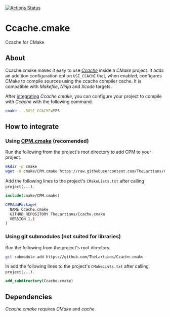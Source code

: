[![Actions Status](https://github.com/TheLartians/Ccache.cmake/workflows/CI/badge.svg)](https://github.com/TheLartians/Ccache.cmake/actions)

# Ccache.cmake

Ccache for CMake

## About

Ccache.cmake makes it easy to use [_Ccache_](https://ccache.dev) inside a _CMake_ project.
It adds an addition configuration option `USE_CCACHE` that, when enabled, configures CMake to compile sources using the ccache compiler cache.
It is compatible with _Makefile_, _Ninja_ and _Xcode_ targets.

After [integrating](#how-to-integrate) _Ccache.cmake_, you can configure your project to compile with _Ccache_ with the following command.

```bash
cmake . -DUSE_CCACHE=YES
```

## How to integrate

### Using [CPM.cmake](https://github.com/TheLartians/CPM) (recomended)

Run the following from the project's root directory to add CPM to your project.

```bash
mkdir -p cmake
wget -O cmake/CPM.cmake https://raw.githubusercontent.com/TheLartians/CPM/master/cmake/CPM.cmake
```

Add the following lines to the project's `CMakeLists.txt` after calling `project(...)`.

```CMake
include(cmake/CPM.cmake)

CPMAddPackage(
  NAME Ccache.cmake
  GITHUB_REPOSITORY TheLartians/Ccache.cmake
  VERSION 1.1
)
```

### Using git submodules (not suited for libraries)

Run the following from the project's root directory.

```bash
git submodule add https://github.com/TheLartians/Ccache.cmake 
```

In add the following lines to the project's `CMakeLists.txt` after calling `project(...)`.

```CMake
add_subdirectory(Ccache.cmake)
```

## Dependencies

_Ccache.cmake_ requires _CMake_ and _cache_.
